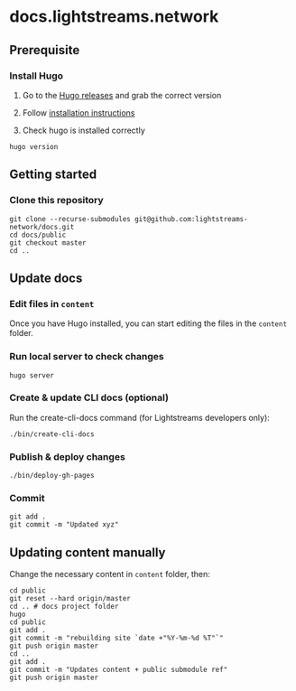 # docs.lightstreams.network

## Prerequisite

### Install Hugo

1. Go to the [Hugo releases](https://github.com/gohugoio/hugo/releases) and grab the
correct version

2. Follow [installation instructions](https://gohugo.io/getting-started/installing)

3. Check hugo is installed correctly

```
hugo version
```

## Getting started

### Clone this repository
```
git clone --recurse-submodules git@github.com:lightstreams-network/docs.git
cd docs/public
git checkout master
cd ..
```

## Update docs

### Edit files in `content`
Once you have Hugo installed, you can start editing the files in the `content`
folder.

### Run local server to check changes
```
hugo server
```

### Create & update CLI docs (optional)

Run the create-cli-docs command (for Lightstreams developers only):
```
./bin/create-cli-docs
```

### Publish & deploy changes

```
./bin/deploy-gh-pages
```

### Commit

```
git add .
git commit -m "Updated xyz"
```

## Updating content manually

Change the necessary content in `content` folder, then:

```
cd public
git reset --hard origin/master
cd .. # docs project folder
hugo
cd public
git add .
git commit -m "rebuilding site `date +"%Y-%m-%d %T"`"
git push origin master
cd ..
git add .
git commit -m "Updates content + public submodule ref"
git push origin master
```
